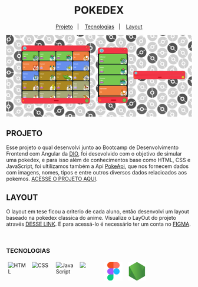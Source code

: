 <h1 align="center"> POKEDEX </h1>


<p align="center">
  <a href="#projeto ">Projeto</a>&nbsp;&nbsp;&nbsp;|&nbsp;&nbsp;&nbsp;
  <a href="#tecnologias">Tecnologias</a>&nbsp;&nbsp;&nbsp;|&nbsp;&nbsp;&nbsp;
  <a href="#layout">Layout</a>

  
</p>
<img src="assets/img/capa-readm.png">  


## PROJETO
Esse projeto o qual desenvolvi junto ao Bootcamp de Desenvolvimento Frontend com Angular da [DIO](https://web.dio.me/), foi desevolvido com o objetivo de simular uma pokedex, e para isso além de conhecimentos base como HTML, CSS e JavaScript, foi ultilizamos também a Api [PokeApi](https://pokeapi.co/), que nos fornecem dados com imagens, nomes, tipos e entre outros diversos dados relacioados aos pokemos. [ACESSE O PROJETO AQUI](https://incredible-melba-5e3292.netlify.app).

## LAYOUT


O layout em tese ficou a criterio de cada aluno, então desenvolvi um layout baseado na pokedex classica do anime. Visualize o LayOut do projeto através [DESSE LINK](https://www.figma.com/file/uTscCBZwAak9atGX3l4mOV/Untitled?type=design&node-id=1%3A2&mode=design&t=sTzo3BC9lUSIV7C3-1). E para acessá-lo é necessário ter um conta no [FIGMA](https://figma.com).

<br>

### TECNOLOGIAS 
<div style="display:flex; gap:5px;">
   <img style="width:50px; margin:5px;" src="https://cdn-icons-png.flaticon.com/128/732/732212.png" alt="HTML">

   <img style="width:50px; margin:5px;" src="https://cdn-icons-png.flaticon.com/128/732/732190.png" alt="CSS">

   <img style="width:50px; margin:5px;" src="https://logospng.org/download/javascript/logo-javascript-1024.png" alt="Java Script">
  
   <img style="width:50px; margin:5px;" src="https://git-scm.com/images/logos/downloads/Git-Icon-1788C.png">

  <img style="width:50px; margin:5px;" src="https://raw.githubusercontent.com/devicons/devicon/master/icons/figma/figma-original.svg">

  <img style="width:50px; margin:5px;" src="https://raw.githubusercontent.com/devicons/devicon/master/icons/nodejs/nodejs-original.svg">
</div>

